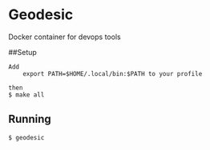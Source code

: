 # Geodesic

Docker container for devops tools

##Setup

    Add 
        export PATH=$HOME/.local/bin:$PATH to your profile

    then 
    $ make all


## Running
    $ geodesic



